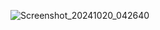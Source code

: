 ![Screenshot_20241020_042640](https://github.com/user-attachments/assets/eebc2b86-a5f0-4633-9292-8d52f9113a05)
